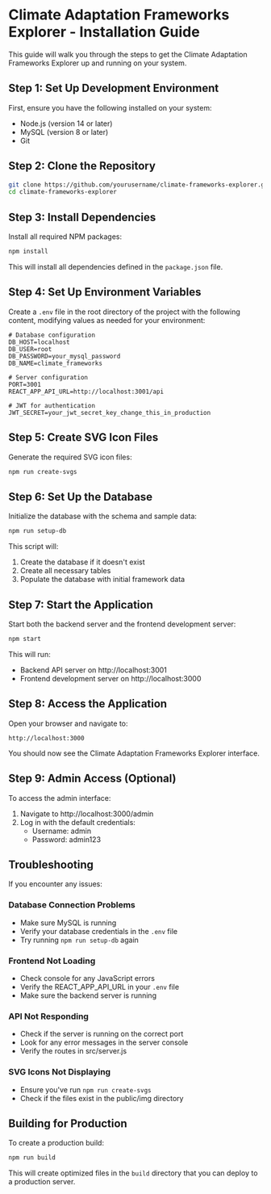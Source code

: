 # Climate Adaptation Frameworks Explorer - Installation Guide

This guide will walk you through the steps to get the Climate Adaptation Frameworks Explorer up and running on your system.

## Step 1: Set Up Development Environment

First, ensure you have the following installed on your system:
- Node.js (version 14 or later)
- MySQL (version 8 or later)
- Git

## Step 2: Clone the Repository

```bash
git clone https://github.com/yourusername/climate-frameworks-explorer.git
cd climate-frameworks-explorer
```

## Step 3: Install Dependencies

Install all required NPM packages:

```bash
npm install
```

This will install all dependencies defined in the `package.json` file.

## Step 4: Set Up Environment Variables

Create a `.env` file in the root directory of the project with the following content, modifying values as needed for your environment:

```
# Database configuration
DB_HOST=localhost
DB_USER=root
DB_PASSWORD=your_mysql_password
DB_NAME=climate_frameworks

# Server configuration
PORT=3001
REACT_APP_API_URL=http://localhost:3001/api

# JWT for authentication
JWT_SECRET=your_jwt_secret_key_change_this_in_production
```

## Step 5: Create SVG Icon Files

Generate the required SVG icon files:

```bash
npm run create-svgs
```

## Step 6: Set Up the Database

Initialize the database with the schema and sample data:

```bash
npm run setup-db
```

This script will:
1. Create the database if it doesn't exist
2. Create all necessary tables
3. Populate the database with initial framework data

## Step 7: Start the Application

Start both the backend server and the frontend development server:

```bash
npm start
```

This will run:
- Backend API server on http://localhost:3001
- Frontend development server on http://localhost:3000

## Step 8: Access the Application

Open your browser and navigate to:

```
http://localhost:3000
```

You should now see the Climate Adaptation Frameworks Explorer interface.

## Step 9: Admin Access (Optional)

To access the admin interface:

1. Navigate to http://localhost:3000/admin
2. Log in with the default credentials:
   - Username: admin
   - Password: admin123

## Troubleshooting

If you encounter any issues:

### Database Connection Problems
- Make sure MySQL is running
- Verify your database credentials in the `.env` file
- Try running `npm run setup-db` again

### Frontend Not Loading
- Check console for any JavaScript errors
- Verify the REACT_APP_API_URL in your `.env` file
- Make sure the backend server is running

### API Not Responding
- Check if the server is running on the correct port
- Look for any error messages in the server console
- Verify the routes in src/server.js

### SVG Icons Not Displaying
- Ensure you've run `npm run create-svgs`
- Check if the files exist in the public/img directory

## Building for Production

To create a production build:

```bash
npm run build
```

This will create optimized files in the `build` directory that you can deploy to a production server.
